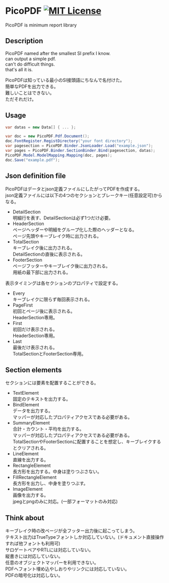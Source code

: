 # PicoPDF [![MIT License](https://img.shields.io/badge/license-MIT-blue.svg?style=flat)](LICENSE)

PicoPDF is minimum report library  

## Description

PicoPDF named after the smallest SI prefix I know.  
can output a simple pdf.  
can't do difficult things.  
that's all it is.  

PicoPDFは知っている最小のSI接頭語にちなんで名付けた。  
簡単なPDFを出力できる。  
難しいことはできない。  
ただそれだけ。  

## Usage

```cs
var datas = new Data[] { ... };

var doc = new PicoPDF.Pdf.Document();
doc.FontRegister.RegistDirectory("your font directory");
var pagesection = PicoPDF.Binder.JsonLoader.Load("example.json");
var pages = PicoPDF.Binder.SectionBinder.Bind(pagesection, datas);
PicoPDF.Model.ModelMapping.Mapping(doc, pages);
doc.Save("example.pdf");
```

## Json definition file

PicoPDFはデータとjson定義ファイルにしたがってPDFを作成する。  
json定義ファイルには以下の4つのセクションとブレークキー(任意設定可)からなる。  

* DetailSection  
  明細行を表す、DetailSectionは必ず1つだけ必要。  
* HeaderSection  
  ページヘッダーや明細をグループ化した際のヘッダーとなる。  
  ページ先頭やキーブレイク時に出力される。  
* TotalSection  
  キーブレイク後に出力される。  
  DetailSectionの直後に表示される。  
* FooterSection  
  ページフッターやキーブレイク後に出力される。  
  用紙の最下部に出力される。  

表示タイミングは各セクションのプロパティで設定する。  

* Every  
  キーブレイクに限らず毎回表示される。  
* PageFirst  
  初回とページ後に表示される。  
  HeaderSection専用。  
* First  
  初回だけ表示される。  
  HeaderSection専用。  
* Last  
  最後だけ表示される。  
  TotalSectionとFooterSection専用。  

## Section elements

セクションには要素を配置することができる。  

* TextElement  
  固定のテキストを出力する。  
* BindElement  
  データを出力する。  
  マッパーが対応したプロパティアクセスである必要がある。  
* SummaryElement  
  合計・カウント・平均を出力する。  
  マッパーが対応したプロパティアクセスである必要がある。  
  TotalSectionやFooterSectionに配置することを想定し、キーブレイクするとクリアされる。  
* LineElement  
  直線を出力する。  
* RectangleElement  
  長方形を出力する。中身は塗りつぶさない。  
* FillRectangleElement  
  長方形を出力し、中身を塗りつぶす。  
* ImageElement  
  画像を出力する。  
  jpegとpngのみに対応。(一部フォーマットのみ対応)  

## Think about

キーブレイク時の改ページが全フッター出力後に起こってしまう。  
テキスト出力はTrueTypeフォントしか対応していない。(ドキュメント直接操作すれば他フォントも利用可)  
サロゲートペアやRTLには対応していない。  
縦書きには対応していない。  
任意のオブジェクトマッパーを利用できない。  
PDFへフォント埋め込やしおりやリンクには対応していない。  
PDFの暗号化は対応しない。  
